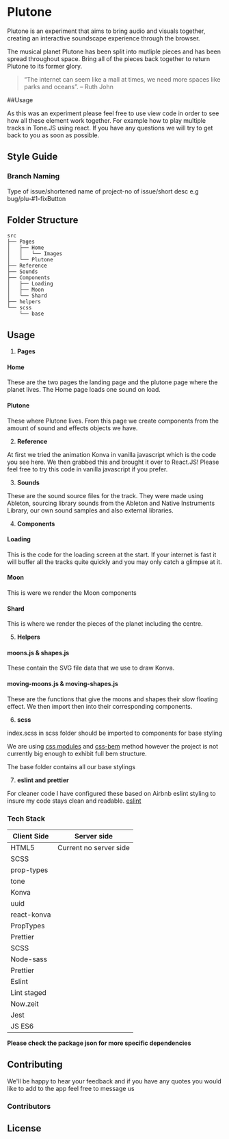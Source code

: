 # Plutone

Plutone is an experiment that aims to bring audio and visuals together, creating an interactive soundscape experience through the browser.

The musical planet Plutone has been split into mutliple pieces and has been spread throughout space. Bring all of the pieces back together to return Plutone to its former glory.

> “The internet can seem like a mall at times, we need more spaces like parks and oceans”. – Ruth John

##Usage

As this was an experiment please feel free to use view code in order to see how all these
element work together. For example how to play multiple tracks in Tone.JS using react.
If you have any questions we will try to get back to you as soon as possible.

## Style Guide

### Branch Naming

Type of issue/shortened name of project-no of issue/short desc
e.g bug/plu-#1-fixButton

## Folder Structure

```
src
├── Pages
│   ├── Home
│   │   └── Images
│   └── Plutone
├── Reference
├── Sounds
├── Components
│   ├── Loading
│   ├── Moon
│   └── Shard
├── helpers
└── scss
    └── base
```

## Usage

1. **Pages**

#### Home

These are the two pages the landing page and the plutone page where the planet lives.
The Home page loads one sound on load.

#### Plutone

These where Plutone lives. From this page we create components from the amount of sound and effects
objects we have.

2. **Reference**

At first we tried the animation Konva in vanilla javascript which is the code you see here. We then grabbed
this and brought it over to React.JS! Please feel free to try this code in vanilla javascript if you prefer.

3. **Sounds**

These are the sound source files for the track. They were made using Ableton, sourcing library sounds from the Ableton and Native Instruments Library, our own sound samples and also external libraries.

4. **Components**

#### Loading

This is the code for the loading screen at the start. If your internet is fast it will buffer all the tracks quite quickly and you may only catch a glimpse at it.

#### Moon

This is were we render the Moon components

#### Shard

This is where we render the pieces of the planet including the centre.

5. **Helpers**

#### moons.js & shapes.js

These contain the SVG file data that we use to draw Konva.

#### moving-moons.js & moving-shapes.js

These are the functions that give the moons and shapes their slow floating effect. We then import then into their corresponding components.

6. **scss**

index.scss in scss folder should be imported to components for base styling

We are using [css modules](https://facebook.github.io/create-react-app/docs/adding-a-css-modules-stylesheet) and [css-bem](https://css-tricks.com/bem-101/) method however the project is not currently big enough to exhibit full bem structure.

The base folder contains all our base stylings

7. **eslint and prettier**

For cleaner code I have configured these based on Airbnb eslint styling to insure my code stays clean
and readable. [eslint](https://www.npmjs.com/package/eslint-config-airbnb)

### Tech Stack

| Client Side | Server side            |
| ----------- | ---------------------- |
| HTML5       | Current no server side |
| SCSS        |
| prop-types  |
| tone        |
| Konva       |
| uuid        |
| react-konva |
| PropTypes   |
| Prettier    |
| SCSS        |
| Node-sass   |
| Prettier    |
| Eslint      |
| Lint staged |
| Now.zeit    |
| Jest        |
| JS ES6      |

**Please check the package json for more specific dependencies**

## Contributing

We'll be happy to hear your feedback and if you have any quotes you would like to add to the app
feel free to message us

### Contributors

## License
